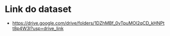 # Link do dataset
- https://drive.google.com/drive/folders/1DZhMBf_0vTpuMOl2qCD_kHNPtt8p4W3l?usp=drive_link
